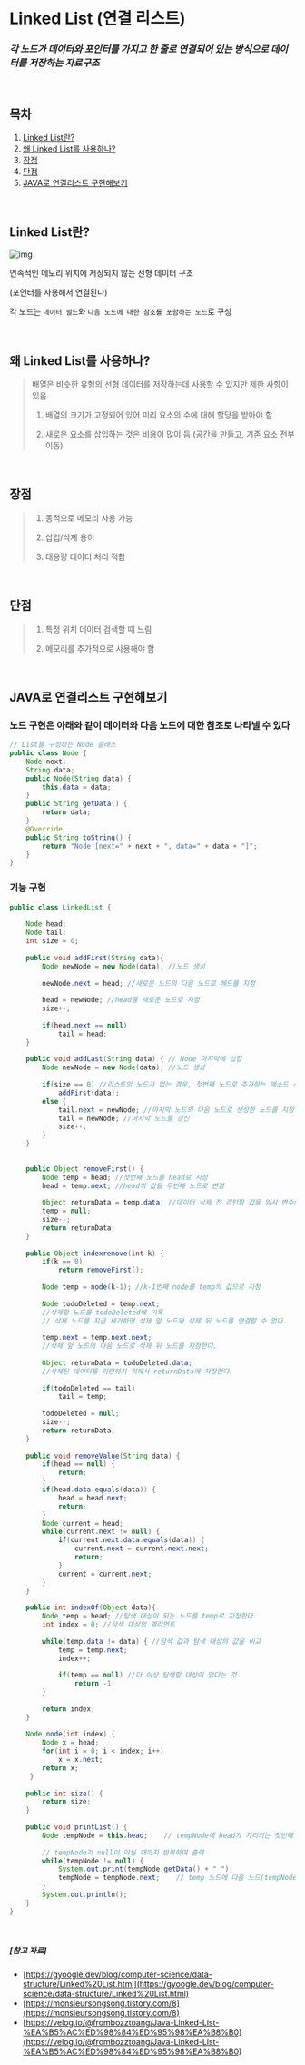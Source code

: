 # Linked List (연결 리스트)

### *각 노드가 데이터와 포인터를 가지고 한 줄로 연결되어 있는 방식으로 데이터를 저장하는 자료구조*

<br>

## 목차
1. [Linked List란?](#linked-list란)
2. [왜 Linked List를 사용하나?](#왜-linked-list를-사용하나) 
3. [장점](#장점)
4. [단점](#단점)
5. [JAVA로 연결리스트 구현해보기](#java로-연결리스트-구현해보기)

<br>

## Linked List란?

![img](https://www.geeksforgeeks.org/wp-content/uploads/gq/2013/03/Linkedlist.png)

연속적인 메모리 위치에 저장되지 않는 선형 데이터 구조

(포인터를 사용해서 연결된다)

각 노드는 `데이터 필드`와 `다음 노드에 대한 참조를 포함하는 노드`로 구성

<br>

## 왜 Linked List를 사용하나?

> 배열은 비슷한 유형의 선형 데이터를 저장하는데 사용할 수 있지만 제한 사항이 있음
>
> 1) 배열의 크기가 고정되어 있어 미리 요소의 수에 대해 할당을 받아야 함
>
> 2) 새로운 요소를 삽입하는 것은 비용이 많이 듬 (공간을 만들고, 기존 요소 전부 이동)

<br>

## 장점

> 1) 동적으로 메모리 사용 가능
>
> 2) 삽입/삭제 용이
>
> 3) 대용량 데이터 처리 적합

<br>

## 단점

> 1) 특정 위치 데이터 검색할 때 느림
>
> 2) 메모리를 추가적으로 사용해야 함


<br>

##  JAVA로 연결리스트 구현해보기

### 노드 구현은 아래와 같이 데이터와 다음 노드에 대한 참조로 나타낼 수 있다

```java
// List를 구성하는 Node 클래스
public class Node {
    Node next;
    String data;
    public Node(String data) {
        this.data = data;
    }
	public String getData() {
		return data;
	}
	@Override
	public String toString() {
		return "Node [next=" + next + ", data=" + data + "]";
	}
}
```

### 기능 구현

```java
public class LinkedList {
    
    Node head;
    Node tail;
    int size = 0;
    
    public void addFirst(String data){
    	Node newNode = new Node(data); //노드 생성
        
        newNode.next = head; //새로운 노드의 다음 노드로 헤드를 지정
        
        head = newNode; //head를 새로운 노드로 지정 
        size++; 
        
        if(head.next == null)
        	tail = head;
    }
    
    public void addLast(String data) { // Node 마지막에 삽입
        Node newNode = new Node(data); //노드 생성
    
    	if(size == 0) //리스트의 노드가 없는 경우, 첫번째 노드로 추가하는 메소드 사용 
    		addFirst(data); 
    	else {
    		tail.next = newNode; //마지막 노드의 다음 노드로 생성한 노드를 지정
        	tail = newNode; //마지막 노드를 갱신 
        	size++; 
    	}
    }
    
    
    public Object removeFirst() {
    	Node temp = head; //첫번째 노드를 head로 지정
        head = temp.next; //head의 값을 두번째 노드로 변경
        
        Object returnData = temp.data; //데이터 삭제 전 리턴할 값을 임시 변수에 담아둔다.
        temp = null;
        size--;
        return returnData;
    }
    
    public Object indexremove(int k) {
    	if(k == 0)
        	return removeFirst();
        
        Node temp = node(k-1); //k-1번째 node를 temp의 값으로 지정 
        
        Node todoDeleted = temp.next; 
        //삭제할 노드를 todoDeleted에 기록
        // 삭제 노드를 지금 제거하면 삭제 앞 노드와 삭제 뒤 노드를 연결할 수 없다. 
        
        temp.next = temp.next.next; 
        //삭제 앞 노드의 다음 노드로 삭제 뒤 노드를 지정한다. 
        
        Object returnData = todoDeleted.data; 
        //삭제된 데이터를 리턴하기 위해서 returnData에 저장한다. 
        
        if(todoDeleted == tail)
        	tail = temp;
       	
        todoDeleted = null;
        size--;
        return returnData;
    }
    
    public void removeValue(String data) {
        if(head == null) {
            return;
        }
        if(head.data.equals(data)) {
            head = head.next;
            return;
        }
        Node current = head;
        while(current.next != null) {
            if(current.next.data.equals(data)) {
                current.next = current.next.next;
                return;
            }
            current = current.next;
        }
    }
    
    public int indexOf(Object data){
    	Node temp = head; //탐색 대상이 되는 노드를 temp로 지정한다. 
        int index = 0; //탐색 대상의 엘리먼트 
        
        while(temp.data != data) { //탐색 값과 탐색 대상의 값을 비교
        	temp = temp.next;
            index++;
            
            if(temp == null) //더 이상 탐색할 대상이 없다는 것
            	return -1;
        }
        
        return index;
    }
    
    Node node(int index) {
    	Node x = head;
        for(int i = 0; i < index; i++)        
        	x = x.next;
        return x;
     }
    
    public int size() {
    	return size;
    }
    
    public void printList() {
        Node tempNode = this.head;    // tempNode에 head가 가리키는 첫번째 노드를 할당
        
        // tempNode가 null이 아닐 때까지 반복하여 출력
        while(tempNode != null) {
            System.out.print(tempNode.getData() + " ");
            tempNode = tempNode.next;    // temp 노드에 다음 노드(tempNode.next) 할당.
        }
        System.out.println();
    }
}


```

<br>

##### [참고 자료]

- [https://gyoogle.dev/blog/computer-science/data-structure/Linked%20List.html](https://gyoogle.dev/blog/computer-science/data-structure/Linked%20List.html)
- [https://monsieursongsong.tistory.com/8](https://monsieursongsong.tistory.com/8)
- [https://velog.io/@frombozztoang/Java-Linked-List-%EA%B5%AC%ED%98%84%ED%95%98%EA%B8%B0](https://velog.io/@frombozztoang/Java-Linked-List-%EA%B5%AC%ED%98%84%ED%95%98%EA%B8%B0)
